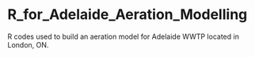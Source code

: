 # R_for_Adelaide_Aeration_Modelling
 R codes used to build an aeration model for Adelaide WWTP located in London, ON.
